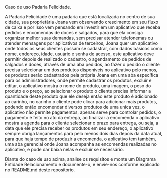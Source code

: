 Caso de uso Padaria Felicidade. 

A Padaria Felicidade é uma padaria que está localizada no centro de sua cidade, sua proprietária Joana vem observando crescimento em seu fluxo de caixa e por isso vem pensando
em investir em um aplicativo que receba pedidos e encomendas de doces e salgados, para que ela consiga organizar melhor suas demandas, sem precisar atender telefonemas ou atender
mensagens por aplicativos de terceiros, Joana quer um aplicativo onde todos os seus clientes possam se cadastrar, com dados básicos como nome, endereço, idade, usuário e 
senha de acesso, este aplicativo deve permitir depois de realizado o cadastro, o agendamento de pedidos de salgados e doces, através de uma aba pedidos, ao fazer o pedido o cliente
precisa selecionar um dos produtos disponíveis no aplicativo pelo menos, os produtos serão cadastrados pela própria Joana em uma aba específica para os administradores, onde permite
cadastrar os produtos, excluir e editar, o aplicativo mostra o nome do produto, uma imagem, o peso do produto e o preço, ao selecionar o produto o cliente precisa informar a 
quantidade deste produto que ele deseja então este produto é adicionado ao carinho, no carinho o cliente pode clicar para adicionar mais produtos, podendo então encomendar
diversos produtos de uma unica vez, o aplicativo não permite pagamentos, apenas serve para controlar pedidos, o pagamento é feito no ato da entrega, ao finalizar a encomenda o aplicativo mostra a agenda para o cliente selecionar o prazo para entrega, ou seja, a data que ele precisa receber
os produtos em seu endereço, o aplicativo sempre obriga lançamentos para pelo menos dois dias depois da data atual, para que haja tempo de produzir a encomenda, o aplicativo tem
também, uma aba gerencial onde Joana acompanha as encomendas realizadas no aplicativo, e pode dar baixa nelas e excluir se necessário. 


Diante do caso de uso acima, analise os requisitos e monte um Diagrama Entidade Relacionamento e documente-o, e envie-nos conforme explicado no README.md deste repositório.
